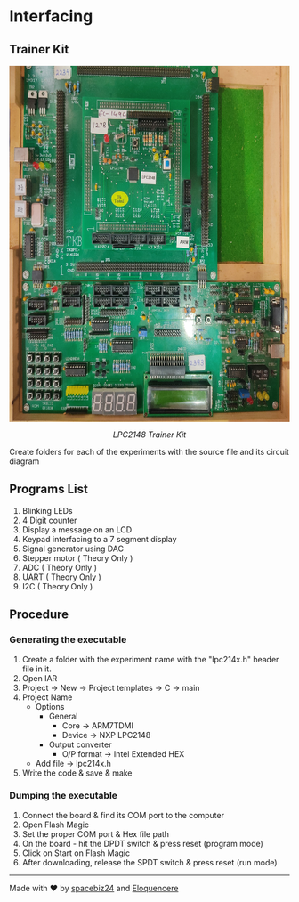 # Interfacing

## Trainer Kit
<p align = "center">
<img src = "Assets/LPC2148.jpg" width = "640" height = "640" align = "center"/>
</p>
<p align = "center">
<em> LPC2148 Trainer Kit </em>
</p>

Create folders for each of the experiments with the source file and its circuit diagram

## Programs List

1. Blinking LEDs
1. 4 Digit counter
1. Display a message on an LCD
1. Keypad interfacing to a 7 segment display
1. Signal generator using DAC
1. Stepper motor ( Theory Only )
1. ADC ( Theory Only )
1. UART ( Theory Only )
1. I2C ( Theory Only )

## Procedure
### Generating the executable
1. Create a folder with the experiment name with the "lpc214x.h" header file in it.
1. Open IAR
1. Project -> New -> Project templates -> C -> main
1. Project Name
      - Options 
        - General
          - Core -> ARM7TDMI
          - Device -> NXP LPC2148
        - Output converter
          - O/P format -> Intel Extended HEX
      - Add file -> lpc214x.h
 1. Write the code & save & make
 
 ### Dumping the executable
 1. Connect the board & find its COM port to the computer
 1. Open Flash Magic
 1. Set the proper COM port & Hex file path
 1. On the board - hit the DPDT switch & press reset (program mode)
 1. Click on Start on Flash Magic
 1. After downloading, release the SPDT switch & press reset (run mode)
 
___
Made with :heart: by [spacebiz24](https://github.com/spacebiz24) and [Eloquencere](https://github.com/Eloquencere)
